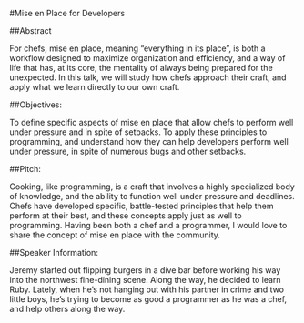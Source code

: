 #Mise en Place for Developers

##Abstract

For chefs, mise en place, meaning “everything in its place”, is both a workflow designed to maximize organization and efficiency, and a way of life that has, at its core, the mentality of always being prepared for the unexpected. In this talk, we will study how chefs approach their craft, and apply what we learn directly to our own craft.

##Objectives:

To define specific aspects of mise en place that allow chefs to perform well under pressure and in spite of setbacks.
To apply these principles to programming, and understand how they can help developers perform well under pressure, in spite of numerous bugs and other setbacks.

##Pitch:

Cooking, like programming, is a craft that involves a highly specialized body of knowledge, and the ability to function well under pressure and deadlines. Chefs have developed specific, battle-tested principles that help them perform at their best, and these concepts apply just as well to programming. Having been both a chef and a programmer, I would love to share the concept of mise en place with the community.

##Speaker Information:

Jeremy started out flipping burgers in a dive bar before working his way into the northwest fine-dining scene. Along the way, he decided to learn Ruby. Lately, when he’s not hanging out with his partner in crime and two little boys, he’s trying to become as good a programmer as he was a chef, and help others along the way.

